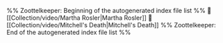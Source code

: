 %% Zoottelkeeper: Beginning of the autogenerated index file list  %%
📄 [[Collection/video/Martha Rosler|Martha Rosler]]
📄 [[Collection/video/Mitchell's Death|Mitchell's Death]]
%% Zoottelkeeper: End of the autogenerated index file list  %%
